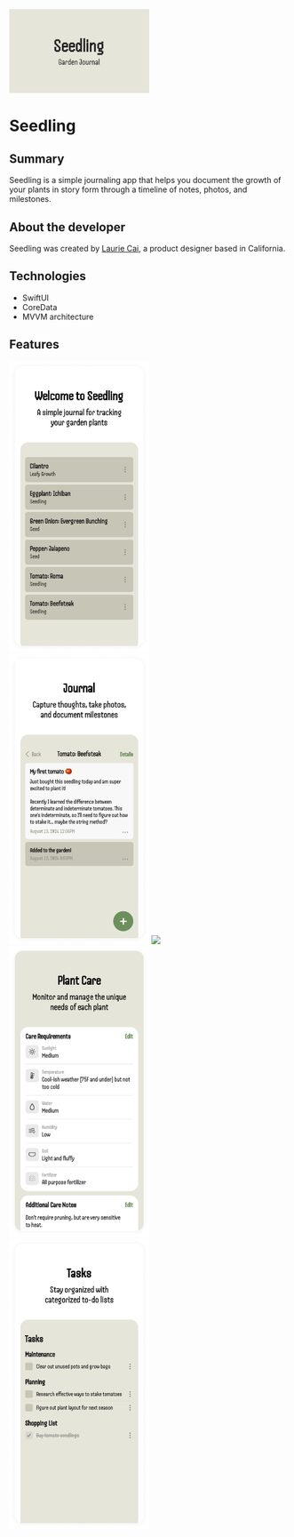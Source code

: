 <?xml version="1.0" encoding="UTF-8" standalone="no"?>
<document type="com.apple.InterfaceBuilder3.CocoaTouch.XIB" version="3.0" toolsVersion="13142" targetRuntime="iOS.CocoaTouch" propertyAccessControl="none" useAutolayout="YES" useTraitCollections="YES" useSafeAreas="YES" colorMatched="YES">
    <dependencies>
        <plugIn identifier="com.apple.InterfaceBuilder.IBCocoaTouchPlugin" version="12042"/>
    </dependencies>
    <objects>
        <placeholder placeholderIdentifier="IBFilesOwner" id="-1" userLabel="File's Owner"/>
        <placeholder placeholderIdentifier="IBFirstResponder" id="-2" customClass="UIResponder"/>
    </objects>
</document>

<img src="images/seedling-cover.png" width="50%">

# Seedling

## Summary
Seedling is a simple journaling app that helps you document the growth of your plants in story form through a timeline of notes, photos, and milestones.

## About the developer
Seedling was created by [Laurie Cai](https://www.linkedin.com/in/lauriecai), a product designer based in California. 

## Technologies
* SwiftUI
* CoreData
* MVVM architecture

## Features
<img src="images/ui/seedling-plants.png" width="50%">
<img src="images/ui/seedling-journal.png" width="50%">
<img src="images/ui/seedling-stage-selection.png" width="50%">
<img src="images/ui/seedling-care-requirements.png" width="50%">
<img src="images/ui/seedling-tasks.png" width="50%">
